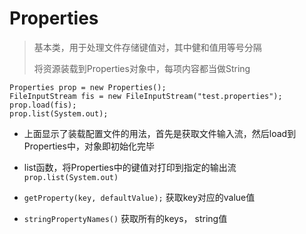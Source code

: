 # Properties
> 基本类，用于处理文件存储键值对，其中健和值用等号分隔
>
> 将资源装载到Properties对象中，每项内容都当做String

```
Properties prop = new Properties();
FileInputStream fis = new FileInputStream("test.properties");
prop.load(fis);
prop.list(System.out);
```
- 上面显示了装载配置文件的用法，首先是获取文件输入流，然后load到Properties中，对象即初始化完毕

- list函数，将Properties中的键值对打印到指定的输出流
	`prop.list(System.out)`
	
- `getProperty(key, defaultValue);` 获取key对应的value值

- `stringPropertyNames()`  获取所有的keys， string值

